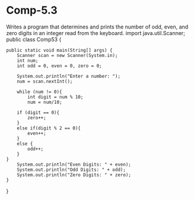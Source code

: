 # Comp-5.3
Writes a program that determines and prints the number of odd, even, and zero digits in an integer read from the keyboard.
import java.util.Scanner;
public class Comp53 {


    public static void main(String[] args) {
        Scanner scan = new Scanner(System.in);
        int num;
        int odd = 0, even = 0, zero = 0;
        
        System.out.println("Enter a number: ");
        num = scan.nextInt();
        
        while (num != 0){
            int digit = num % 10;
            num = num/10;
            
        if (digit == 0){
            zero++;
        }
        else if(digit % 2 == 0){
            even++;
        }
        else {
            odd++;
        }
    }
        System.out.println("Even Digits: " + even);
        System.out.println("Odd Digits: " + odd);
        System.out.println("Zero Digits: " + zero);
    }
    
}
